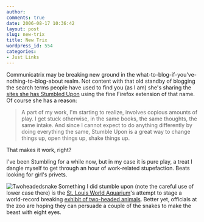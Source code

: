 ```yaml
---
author:
comments: true
date: 2006-08-17 10:36:42
layout: post
slug: new-trix
title: New Trix
wordpress_id: 554
categories:
- Just Links
---
```


Communicatrix may be breaking new ground in the what-to-blog-if-you've-nothing-to-blog-about realm. Not content with that old standby of blogging the search terms people have used to find you (as I am) she's sharing the [sites she has Stumbled Upon](http://www.communicatrix.com/2006/08/stumbleupon.html) using the fine Firefox extension of that name. Of course she has a reason:

> A part of my work, I'm starting to realize, involves copious amounts of play. I get stuck otherwise, in the same books, the same thoughts, the same intake. And since I cannot expect to do anything differently by doing everything the same, Stumble Upon is a great way to change things up, open things up, shake things up.

That makes it work, right?

I've been Stumbling for a while now, but in my case it is pure play, a treat I dangle myself to get through an hour of work-related stupefaction.  Beats looking for girl's privets.

![Twoheadedsnake](http://jeremycherfas.net/uploads/twoheadedsnake.jpg) Something I did stumble upon (note the careful use of lower case there) is the [St. Louis World Aquarium](http://www.worldaquarium.net/)'s attempt to stage a world-record breaking [exhibit of two-headed animals](http://hosted.ap.org/dynamic/stories/T/TWO_HEADED_REPTILES?SITE=MOSPL&SECTION=HOME&TEMPLATE=DEFAULT). Better yet, officials at the zoo are hoping they can persuade a couple of the snakes to make the beast with eight eyes.
